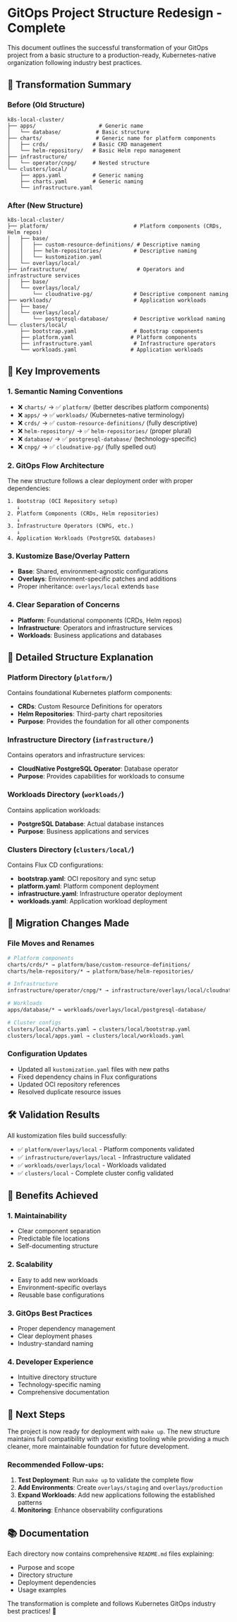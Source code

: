 # GitOps Project Structure Redesign - Complete

This document outlines the successful transformation of your GitOps project from a basic structure to a production-ready, Kubernetes-native organization following industry best practices.

## 🎯 Transformation Summary

### Before (Old Structure)
```
k8s-local-cluster/
├── apps/                    # Generic name
│   └── database/           # Basic structure
├── charts/                 # Generic name for platform components
│   ├── crds/              # Basic CRD management
│   └── helm-repository/   # Basic Helm repo management
├── infrastructure/
│   └── operator/cnpg/     # Nested structure
└── clusters/local/
    ├── apps.yaml          # Generic naming
    ├── charts.yaml        # Generic naming
    └── infrastructure.yaml
```

### After (New Structure)
```
k8s-local-cluster/
├── platform/                           # Platform components (CRDs, Helm repos)
│   ├── base/
│   │   ├── custom-resource-definitions/ # Descriptive naming
│   │   ├── helm-repositories/          # Descriptive naming
│   │   └── kustomization.yaml
│   └── overlays/local/
├── infrastructure/                      # Operators and infrastructure services
│   ├── base/
│   └── overlays/local/
│       └── cloudnative-pg/             # Descriptive component naming
├── workloads/                          # Application workloads
│   ├── base/
│   └── overlays/local/
│       └── postgresql-database/        # Descriptive workload naming
└── clusters/local/
    ├── bootstrap.yaml                  # Bootstrap components
    ├── platform.yaml                  # Platform components
    ├── infrastructure.yaml             # Infrastructure operators
    └── workloads.yaml                 # Application workloads
```

## 🚀 Key Improvements

### 1. **Semantic Naming Conventions**
- ❌ `charts/` → ✅ `platform/` (better describes platform components)
- ❌ `apps/` → ✅ `workloads/` (Kubernetes-native terminology)
- ❌ `crds/` → ✅ `custom-resource-definitions/` (fully descriptive)
- ❌ `helm-repository/` → ✅ `helm-repositories/` (proper plural)
- ❌ `database/` → ✅ `postgresql-database/` (technology-specific)
- ❌ `cnpg/` → ✅ `cloudnative-pg/` (fully spelled out)

### 2. **GitOps Flow Architecture**
The new structure follows a clear deployment order with proper dependencies:

```
1. Bootstrap (OCI Repository setup)
   ↓
2. Platform Components (CRDs, Helm repositories)
   ↓  
3. Infrastructure Operators (CNPG, etc.)
   ↓
4. Application Workloads (PostgreSQL databases)
```

### 3. **Kustomize Base/Overlay Pattern**
- **Base**: Shared, environment-agnostic configurations
- **Overlays**: Environment-specific patches and additions
- Proper inheritance: `overlays/local` extends `base`

### 4. **Clear Separation of Concerns**
- **Platform**: Foundational components (CRDs, Helm repos)
- **Infrastructure**: Operators and infrastructure services
- **Workloads**: Business applications and databases

## 📁 Detailed Structure Explanation

### Platform Directory (`platform/`)
Contains foundational Kubernetes platform components:
- **CRDs**: Custom Resource Definitions for operators
- **Helm Repositories**: Third-party chart repositories
- **Purpose**: Provides the foundation for all other components

### Infrastructure Directory (`infrastructure/`)
Contains operators and infrastructure services:
- **CloudNative PostgreSQL Operator**: Database operator
- **Purpose**: Provides capabilities for workloads to consume

### Workloads Directory (`workloads/`)
Contains application workloads:
- **PostgreSQL Database**: Actual database instances
- **Purpose**: Business applications and services

### Clusters Directory (`clusters/local/`)
Contains Flux CD configurations:
- **bootstrap.yaml**: OCI repository and sync setup
- **platform.yaml**: Platform component deployment
- **infrastructure.yaml**: Infrastructure operator deployment  
- **workloads.yaml**: Application workload deployment

## 🔄 Migration Changes Made

### File Moves and Renames
```bash
# Platform components
charts/crds/* → platform/base/custom-resource-definitions/
charts/helm-repository/* → platform/base/helm-repositories/

# Infrastructure  
infrastructure/operator/cnpg/* → infrastructure/overlays/local/cloudnative-pg/

# Workloads
apps/database/* → workloads/overlays/local/postgresql-database/

# Cluster configs
clusters/local/charts.yaml → clusters/local/bootstrap.yaml
clusters/local/apps.yaml → clusters/local/workloads.yaml
```

### Configuration Updates
- Updated all `kustomization.yaml` files with new paths
- Fixed dependency chains in Flux configurations  
- Updated OCI repository references
- Resolved duplicate resource issues

## 🛠️ Validation Results

All kustomization files build successfully:
- ✅ `platform/overlays/local` - Platform components validated
- ✅ `infrastructure/overlays/local` - Infrastructure validated  
- ✅ `workloads/overlays/local` - Workloads validated
- ✅ `clusters/local` - Complete cluster config validated

## 🎯 Benefits Achieved

### 1. **Maintainability**
- Clear component separation
- Predictable file locations
- Self-documenting structure

### 2. **Scalability** 
- Easy to add new workloads
- Environment-specific overlays
- Reusable base configurations

### 3. **GitOps Best Practices**
- Proper dependency management
- Clear deployment phases
- Industry-standard naming

### 4. **Developer Experience**
- Intuitive directory structure
- Technology-specific naming
- Comprehensive documentation

## 🚀 Next Steps

The project is now ready for deployment with `make up`. The new structure maintains full compatibility with your existing tooling while providing a much cleaner, more maintainable foundation for future development.

### Recommended Follow-ups:
1. **Test Deployment**: Run `make up` to validate the complete flow
2. **Add Environments**: Create `overlays/staging` and `overlays/production`
3. **Expand Workloads**: Add new applications following the established patterns
4. **Monitoring**: Enhance observability configurations

## 📚 Documentation

Each directory now contains comprehensive `README.md` files explaining:
- Purpose and scope
- Directory structure
- Deployment dependencies
- Usage examples

The transformation is complete and follows Kubernetes GitOps industry best practices! 🎉
